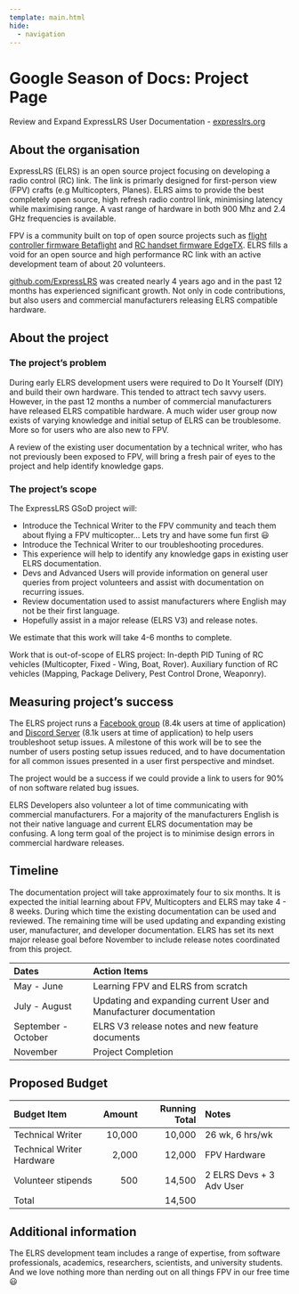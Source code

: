 ```yaml
---
template: main.html
hide:
  - navigation
---
```

# Google Season of Docs: Project Page

Review and Expand ExpressLRS User Documentation - [expresslrs.org](https://www.expresslrs.org)

## About the organisation

ExpressLRS (ELRS) is an open source project focusing on developing a radio control (RC) link. The link is primarly designed for first-person view (FPV) crafts (e.g Multicopters, Planes). ELRS aims to provide the best completely open source, high refresh radio control link, minimising latency while maximising range. A vast range of hardware in both 900 Mhz and 2.4 GHz frequencies is available.

FPV is a community built on top of open source projects such as [flight controller firmware Betaflight](https://github.com/betaflight) and [RC handset firmware EdgeTX](https://github.com/EdgeTX).  ELRS fills a void for an open source and high performance RC link with an active development team of about 20 volunteers.

[github.com/ExpressLRS](https://github.com/ExpressLRS/ExpressLRS) was created nearly 4 years ago and in the past 12 months has experienced significant growth.  Not only in code contributions, but also users and commercial manufacturers releasing ELRS compatible hardware.

## About the project
 
### The project’s problem

During early ELRS development users were required to Do It Yourself (DIY) and build their own hardware. This tended to attract tech savvy users. However, in the past 12 months a number of commercial manufacturers have released ELRS compatible hardware. A much wider user group now exists of varying knowledge and initial setup of ELRS can be troublesome. More so for users who are also new to FPV.

A review of the existing user documentation by a technical writer, who has not previously been exposed to FPV, will bring a fresh pair of eyes to the project and help identify knowledge gaps.

### The project’s scope

The ExpressLRS GSoD project will:

- Introduce the Technical Writer to the FPV community and teach them about flying a FPV multicopter… Lets try and have some fun first :smiley:
- Introduce the Technical Writer to our troubleshooting procedures.
- This experience will help to identify any knowledge gaps in existing user ELRS documentation.
- Devs and Advanced Users will provide information on general user queries from project volunteers and assist with documentation on recurring issues.
- Review documentation used to assist manufacturers where English may not be their first language.
- Hopefully assist in a major release (ELRS V3) and release notes.

We estimate that this work will take 4-6 months to complete.

Work that is out-of-scope of ELRS project:
In-depth PID Tuning of RC vehicles (Multicopter, Fixed - Wing, Boat, Rover).
Auxiliary function of RC vehicles (Mapping, Package Delivery, Pest Control Drone, Weaponry).

## Measuring project’s success

The ELRS project runs a [Facebook group](https://www.facebook.com/groups/636441730280366) (8.4k users at time of application) and [Discord Server](https://discord.gg/dS6ReFY) (8.1k users at time of application) to help users troubleshoot setup issues.  A milestone of this work will be to see the number of users posting setup issues reduced, and to have documentation for all common issues presented in a user first perspective and mindset.

The project would be a success if we could provide a link to users for 90% of non software related bug issues.

ELRS Developers also volunteer a lot of time communicating with commercial manufacturers.  For a majority of the manufacturers English is not their native language and current ELRS documentation may be confusing.  A long term goal of the project is to minimise design errors in commercial hardware releases.

## Timeline

The documentation project will take approximately four to six months. It is expected the initial learning about FPV, Multicopters and ELRS may take 4 - 8 weeks.  During which time the existing documentation can be used and reviewed.  The remaining time will be used updating and expanding existing user, manufacturer, and developer documentation.
ELRS has set its next major release goal before November to include release notes coordinated from this project.

| Dates | Action Items |
|:---|:---|
|May - June|Learning FPV and ELRS from scratch|
|July - August|Updating and expanding current User and Manufacturer documentation|
|September - October|ELRS V3 release notes and new feature documents|
|November|Project Completion|

## Proposed Budget

| Budget Item | Amount | Running Total | Notes |
|:---|---:|---:|:---|
| Technical Writer | 10,000 | 10,000 | 26 wk, 6 hrs/wk |
| Technical Writer Hardware | 2,000 | 12,000 | FPV Hardware|
| Volunteer stipends | 500 | 14,500 | 2 ELRS Devs + 3 Adv User |
| Total | | 14,500 | |

## Additional information

The ELRS development team includes a range of expertise, from software professionals, academics, researchers, scientists, and university students.  And we love nothing more than nerding out on all things FPV in our free time :smiley:
